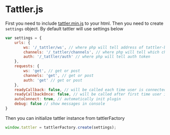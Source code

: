 # Tattler.js

First you need to include [tattler.min.js](https://github.com/Oktopost/Tattler-php/blob/master/js/tattler.min.js) to your html.
Then you need to create `settings` object. By default tattler will use settings below
```javascript
var settings = {
    urls: {
        ws: '/_tattler/ws', // where php will tell address of tattler-backend
        channels: '/_tattler/channels', // where php will tell which channels are allowed
        auth: '/_tattler/auth' // where php will tell auth token
    },
    requests: {
        ws: 'get', // get or post
        channels: 'get', // get or post
        auth: 'get' // get or post
    },
    readyCallback: false, // will be called each time user is connected or reconnected to socket
    readyCallbackOnce: false, // will be called after first time user is connected to socket
    autoConnect: true, // automatically init plugin
    debug: false // show messages in console
}
```

Then you can initialize tattler instance from tattlerFactory
```javascript
window.tattler = tattlerFactory.create(settings);
```